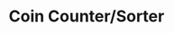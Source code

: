---
layout: default
img: CoinCounter.png
alt: image-alt
project-date: Fall 2018
category: Product Design
title: Coin Counter/Sorter
objective: To create a device that could both sort coins, count them, and then display that information on an LCD.
details: The device is powered by an arduino nano and all the parts are soldered to a perfboard. A laser-cut chassis and 3D printed sorting mechanism for utilized for the build. To detect coins, a Laser diode and photoresistor pair were added to each coin drop and the coin funnel. The sorting mechanism was controlled by a small DC motor. 
results: The final electronics and software worked flawlessly. Although there were some issues with the mechanical mechanism, which could occasionally get clogged do to the varying thicknesses of US coins.
---
